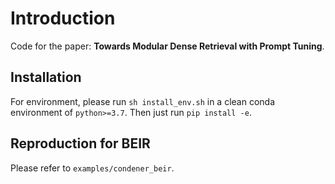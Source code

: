 # Introduction
Code for the paper: **Towards Modular Dense Retrieval with Prompt Tuning**.


## Installation

For environment, please run `sh install_env.sh` in a clean conda environment of `python>=3.7`.
Then just run `pip install -e`.

## Reproduction for BEIR
Please refer to `examples/condener_beir`.


